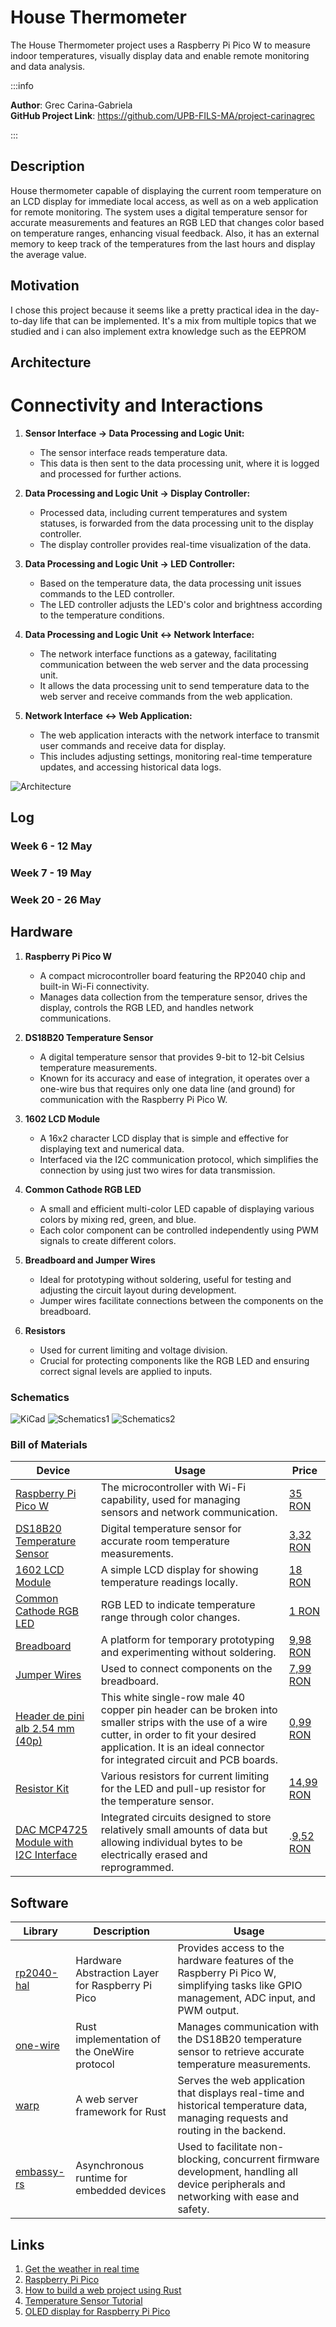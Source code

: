 # House Thermometer

The House Thermometer project uses a Raspberry Pi Pico W to measure indoor temperatures, visually display data and enable remote monitoring and data analysis.

:::info 

**Author**: Grec Carina-Gabriela \
**GitHub Project Link**: https://github.com/UPB-FILS-MA/project-carinagrec

:::

## Description

House thermometer capable of displaying the current room temperature on an LCD display for immediate local access, as well as on a web application for remote monitoring. The system uses a digital temperature sensor for accurate measurements and features an RGB LED that changes color based on temperature ranges, enhancing visual feedback. Also, it has an external memory to keep track of the temperatures from the last hours and display the average value. 

## Motivation

I chose this project because it seems like a pretty practical idea in the day-to-day life that can be implemented. It's a mix from multiple topics that we studied and i can also implement extra knowledge such as the EEPROM

## Architecture 

# Connectivity and Interactions

1. **Sensor Interface → Data Processing and Logic Unit:**
   - The sensor interface reads temperature data.
   - This data is then sent to the data processing unit, where it is logged and processed for further actions.

2. **Data Processing and Logic Unit → Display Controller:**
   - Processed data, including current temperatures and system statuses, is forwarded from the data processing unit to the display controller.
   - The display controller provides real-time visualization of the data.

3. **Data Processing and Logic Unit → LED Controller:**
   - Based on the temperature data, the data processing unit issues commands to the LED controller.
   - The LED controller adjusts the LED's color and brightness according to the temperature conditions.

4. **Data Processing and Logic Unit ↔ Network Interface:**
   - The network interface functions as a gateway, facilitating communication between the web server and the data processing unit.
   - It allows the data processing unit to send temperature data to the web server and receive commands from the web application.

5. **Network Interface ↔ Web Application:**
   - The web application interacts with the network interface to transmit user commands and receive data for display.
   - This includes adjusting settings, monitoring real-time temperature updates, and accessing historical data logs.


![Architecture](architecture.png)

## Log

<!-- write every week your progress here -->

### Week 6 - 12 May

### Week 7 - 19 May

### Week 20 - 26 May

## Hardware

1. **Raspberry Pi Pico W**
   - A compact microcontroller board featuring the RP2040 chip and built-in Wi-Fi connectivity.
   - Manages data collection from the temperature sensor, drives the display, controls the RGB LED, and handles network communications.

2. **DS18B20 Temperature Sensor**
   - A digital temperature sensor that provides 9-bit to 12-bit Celsius temperature measurements.
   - Known for its accuracy and ease of integration, it operates over a one-wire bus that requires only one data line (and ground) for communication with the Raspberry Pi Pico W.

3. **1602 LCD Module**
   - A 16x2 character LCD display that is simple and effective for displaying text and numerical data.
   - Interfaced via the I2C communication protocol, which simplifies the connection by using just two wires for data transmission.

4. **Common Cathode RGB LED**
   - A small and efficient multi-color LED capable of displaying various colors by mixing red, green, and blue.
   - Each color component can be controlled independently using PWM signals to create different colors.

5. **Breadboard and Jumper Wires**
   - Ideal for prototyping without soldering, useful for testing and adjusting the circuit layout during development.
   - Jumper wires facilitate connections between the components on the breadboard.

6. **Resistors**
   - Used for current limiting and voltage division.
   - Crucial for protecting components like the RGB LED and ensuring correct signal levels are applied to inputs.


### Schematics

![KiCad](kicad.png)
![Schematics1](1.png)
![Schematics2](2.png)

### Bill of Materials

<!-- Fill out this table with all the hardware components that you might need.

The format is 
```
| [Device](link://to/device) | This is used ... | [price](link://to/store) |

```

-->

| Device | Usage | Price |
|--------|-------|-------|
| [Raspberry Pi Pico W](https://www.raspberrypi.com/documentation/microcontrollers/raspberry-pi-pico.html) | The microcontroller with Wi-Fi capability, used for managing sensors and network communication. | [35 RON](https://www.optimusdigital.ro/en/raspberry-pi-boards/12394-raspberry-pi-pico-w.html) |
| [DS18B20 Temperature Sensor](https://www.alldatasheet.com/view.jsp?Searchword=Ds18b20%20datasheet&gad_source=1&gclid=Cj0KCQjwudexBhDKARIsAI-GWYVUHqUtnoJCOwvXEnXHKXTR3qZre8D3MO_ehf0MTlAIB7ETcrZeTXIaArlOEALw_wcB)| Digital temperature sensor for accurate room temperature measurements. | [3,32 RON](https://www.optimusdigital.ro/en/sensors/1465-ds18b20-temperature-sensor-to-92.html) |
| [1602 LCD Module](https://www.waveshare.com/datasheet/LCD_en_PDF/LCD1602.pdf) | A simple LCD display for showing temperature readings locally. | [18 RON](https://www.optimusdigital.ro/ro/optoelectronice-lcd-uri/62-lcd-1602-cu-interfata-i2c-si-backlight-galben-verde.html) |
| [Common Cathode RGB LED](https://randomnerdtutorials.com/electronics-basics-how-do-rgb-leds-work/) | RGB LED to indicate temperature range through color changes. | [1 RON](https://www.optimusdigital.ro/en/leds/483-rgb-led-common-cathode.html) |
| [Breadboard](https://en.wikipedia.org/wiki/Breadboard) | A platform for temporary prototyping and experimenting without soldering. | [9,98 RON](https://www.optimusdigital.ro/en/breadboards/8-breadboard-hq-830-points.html?search_query=breadboard&results=413) |
| [Jumper Wires](https://en.wikipedia.org/wiki/Jump_wire) | Used to connect components on the breadboard. | [7,99 RON](https://www.optimusdigital.ro/en/wires-with-connectors/12-breadboard-jumper-wire-set.html?search_query=Jumper+Wires&results=100) |
| [Header de pini alb 2.54 mm (40p)](https://en.wikipedia.org/wiki/Pin_header) | This white single-row male 40 copper pin header can be broken into smaller strips with the use of a wire cutter, in order to fit your desired application. It is an ideal connector for integrated circuit and PCB boards. | [0,99 RON](https://www.optimusdigital.ro/ro/componente-electronice-headere-de-pini/463-header-de-pini-alb-254-mm-40p.html?search_query=headere+pini&results=216) |
| [Resistor Kit](https://en.wikipedia.org/wiki/Resistor) | Various resistors for current limiting for the LED and pull-up resistor for the temperature sensor. | [14,99 RON](https://www.optimusdigital.ro/en/resistors/10928-250-pcs-plusivo-resistor-kit.html?search_query=Resistor+Kit&results=42) |
| [DAC MCP4725 Module with I2C Interface](https://www.alldatasheet.com/view.jsp?Searchword=Mcp4725%20datasheet&gad_source=1&gclid=Cj0KCQjwudexBhDKARIsAI-GWYUenyA7lMcPWmrcVCqC1cvBR28NL38MnpyoS-Zzmi6TfeupLiwyvnMaAncYEALw_wcB) | Integrated circuits designed to store relatively small amounts of data but allowing individual bytes to be electrically erased and reprogrammed. | .[9,52 RON](https://www.optimusdigital.ro/en/others/1327-dac-mcp4725-module-with-i2c-interface.html?search_query=eeprom&results=101)



## Software

| Library | Description | Usage |
|---------|-------------|-------|
| [rp2040-hal](https://github.com/rp-rs/rp-hal) | Hardware Abstraction Layer for Raspberry Pi Pico | Provides access to the hardware features of the Raspberry Pi Pico W, simplifying tasks like GPIO management, ADC input, and PWM output. |
| [one-wire](https://github.com/rust-embedded-community/rust-onewire) | Rust implementation of the OneWire protocol | Manages communication with the DS18B20 temperature sensor to retrieve accurate temperature measurements. |
| [warp](https://github.com/seanmonstar/warp) | A web server framework for Rust | Serves the web application that displays real-time and historical temperature data, managing requests and routing in the backend. |
| [embassy-rs](https://github.com/embassy-rs/embassy) | Asynchronous runtime for embedded devices | Used to facilitate non-blocking, concurrent firmware development, handling all device peripherals and networking with ease and safety. |


## Links

<!-- Add a few links that inspired you and that you think you will use for your project -->

1. [Get the weather in real time](https://hackaday.io/project/190692-wow-enjoy-the-current-weather-with-picassos-pai/log/217890-complete)
2. [Raspberry Pi Pico](https://www.raspberrypi.com/documentation/microcontrollers/raspberry-pi-pico.html)
3. [How to build a web project using Rust](https://www.arewewebyet.org/)
4. [Temperature Sensor Tutorial](https://www.youtube.com/watch?v=aEnS0-Jy2vE)
5. [OLED display for Raspberry Pi Pico](https://www.tomshardware.com/how-to/oled-display-raspberry-pi-pico)
